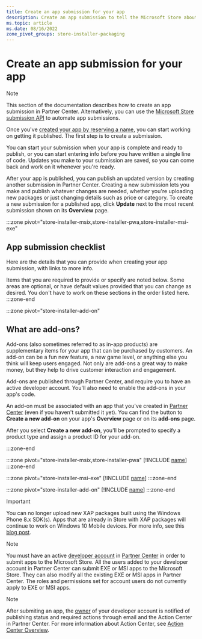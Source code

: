 ```yaml
---
title: Create an app submission for your app
description: Create an app submission to tell the Microsoft Store about your app
ms.topic: article
ms.date: 08/16/2022
zone_pivot_groups: store-installer-packaging
---
```


# Create an app submission for your app

> [!NOTE]
> This section of the documentation describes how to create an app submission in Partner Center. Alternatively, you can use the [Microsoft Store submission API](/windows/uwp/monetize/create-and-manage-submissions-using-windows-store-services) to automate app submissions.

Once you've [created your app by reserving a name](reserve-your-apps-name.md), you can start working on getting it published. The first step is to create a submission.

You can start your submission when your app is complete and ready to publish, or you can start entering info before you have written a single line of code. Updates you make to your submission are saved, so you can come back and work on it whenever you're ready.

After your app is published, you can publish an updated version by creating another submission in Partner Center. Creating a new submission lets you make and publish whatever changes are needed, whether you're uploading new packages or just changing details such as price or category. To create a new submission for a published app, click **Update** next to the most recent submission shown on its **Overview** page.

:::zone pivot="store-installer-msix,store-installer-pwa,store-installer-msi-exe"

## App submission checklist

Here are the details that you can provide when creating your app submission, with links to more info.

Items that you are required to provide or specify are noted below. Some areas are optional, or have default values provided that you can change as desired. You don't have to work on these sections in the order listed here.
:::zone-end

:::zone pivot="store-installer-add-on"

## What are add-ons?

Add-ons (also sometimes referred to as in-app products) are supplementary items for your app that can be purchased by customers. An add-on can be a fun new feature, a new game level, or anything else you think will keep users engaged. Not only are add-ons a great way to make money, but they help to drive customer interaction and engagement.

Add-ons are published through Partner Center, and require you to have an active developer account. You'll also need to enable the add-ons in your app's code.

An add-on must be associated with an app that you've created in [Partner Center](https://partner.microsoft.com/dashboard) (even if you haven't submitted it yet). You can find the button to **Create a new add-on** on your app's **Overview** page or on its **add-ons** page.

After you select **Create a new add-on**, you'll be prompted to specify a product type and assign a product ID for your add-on.

:::zone-end

:::zone pivot="store-installer-msix,store-installer-pwa"
[!INCLUDE [name](../../../includes/store/msix/create-app-submission.md)]
:::zone-end

:::zone pivot="store-installer-msi-exe"
[!INCLUDE [name](../../../includes/store/msi/create-app-submission.md)]
:::zone-end

:::zone pivot="store-installer-add-on"
[!INCLUDE [name](../../../includes/store/add-on/create-app-submission.md)]
:::zone-end

> [!IMPORTANT]
> You can no longer upload new XAP packages built using the Windows Phone 8.x SDK(s). Apps that are already in Store with XAP packages will continue to work on Windows 10 Mobile devices. For more info, see this [blog post](https://blogs.windows.com/windowsdeveloper/2018/08/20/important-dates-regarding-apps-with-windows-phone-8-x-and-earlier-and-windows-8-8-1-packages-submitted-to-microsoft-store).

> [!NOTE]
> You must have an active [developer account](https://developer.microsoft.com/store/register) in [Partner Center](https://partner.microsoft.com/dashboard) in order to submit apps to the Microsoft Store. All the users added to your developer account in Partner Center can submit EXE or MSI apps to the Microsoft Store. They can also modify all the existing EXE or MSI apps in Partner Center. The roles and permissions set for account users do not currently apply to EXE or MSI apps.

> [!NOTE]
> After submiting an app, the [owner](../partner-center/assign-account-level-custom-permissions-to-account-users.md) of your developer account is notified of publishing status and required actions through email and the Action Center in Partner Center. For more information about Action Center, see [Action Center Overview](../partner-center/assign-account-level-custom-permissions-to-account-users.md).
